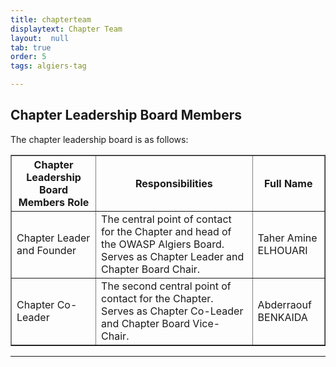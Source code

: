 ```yaml
---
title: chapterteam
displaytext: Chapter Team
layout:  null
tab: true
order: 5
tags: algiers-tag

---
```


## Chapter Leadership Board Members

The chapter leadership board is as follows:

<table cellpadding="5" cellspacing="0" border="1">
  <tr><th>Chapter Leadership Board Members Role</th>
      <th width="50%">Responsibilities</th>
      <th>Full Name</th></tr>
  <tr><td>Chapter Leader and Founder</td>
      <td>The central point of contact for the Chapter and head of the OWASP Algiers Board. Serves as Chapter Leader and Chapter Board Chair.</td>
      <td>Taher Amine ELHOUARI</td></tr>
    <tr><td>Chapter Co-Leader</td>
      <td>The second central point of contact for the Chapter. Serves as Chapter Co-Leader and Chapter Board Vice-Chair.</td>
      <td>Abderraouf BENKAIDA</td></tr>
</table>
<hr/>